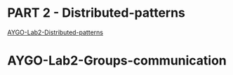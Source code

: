 # PART 2 - Distributed-patterns

[AYGO-Lab2-Distributed-patterns](https://github.com/nduran06/AYGO-Lab2-Distributed-patterns)


# AYGO-Lab2-Groups-communication

